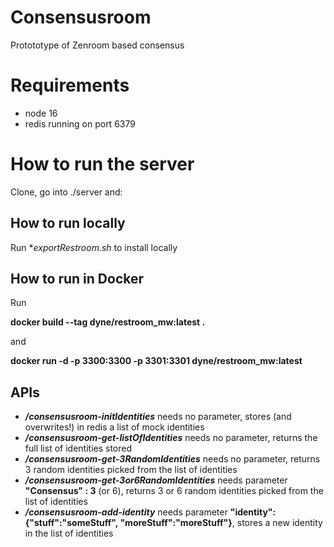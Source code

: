 # Consensusroom
Protototype of Zenroom based consensus

# Requirements
* node 16
* redis running on port 6379

# How to run the server

Clone, go into ./server and:

## How to run locally
Run **exportRestroom.sh* to install locally

## How to run in Docker
Run

**docker build --tag dyne/restroom_mw:latest .**

and

**docker run -d -p 3300:3300 -p 3301:3301 dyne/restroom_mw:latest**

## APIs
* ***/consensusroom-initIdentities***  needs no parameter, stores (and overwrites!) in redis a list of mock identities 
* ***/consensusroom-get-listOfIdentities*** needs no parameter, returns the full list of identities stored
* ***/consensusroom-get-3RandomIdentities*** needs no parameter, returns 3 random identities picked from the list of identities
* ***/consensusroom-get-3or6RandomIdentities*** needs parameter **"Consensus" : 3** (or 6), returns 3 or 6 random identities picked from the list of identities
* ***/consensusroom-add-identity*** needs parameter **"identity":{"stuff":"someStuff", "moreStuff":"moreStuff"}**, stores a new identity in the list of identities
